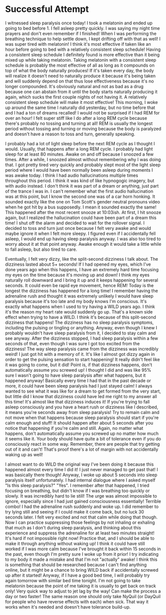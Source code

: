 # Successful Attempt

I witnessed sleep paralysis once today! I took a melatonin and ended up going to bed before 1. I fell asleep pretty quickly. I was saying my night time prayers and don't even remember if I finished! When I was performing the breathing technique to help settle down, I kept drifting off with that as well! I was super tired with melatonin! I think it's most effective if taken like an hour before going to bed with a relatively consistent sleep schedule! Having a consistent sleep schedule I definitely found is more effective than it being mixed up while taking melatonin. Taking melatonin with a consistent sleep schedule is probably the most effective of all as long as it compounds on top of what the body naturally produces! If it's taken every day, the body will realize it doesn't need to naturally produce it because it's being taken and will suddenly depend on that thus lose effectiveness because it's no longer compounded. It's obviously natural and not as bad as a drug because one can abstain from it until the body starts naturally producing it again, which sucks the first couple nights of not having it. A relatively consistent sleep schedule will make it most effective! This morning, I woke up around the same time I naturally did yesterday, but no time before that and I had a ton of dreams recalled! I would not be surprised if I had REM for over an hour! I felt super stiff like I do after a long REM cycle because there's probably no tossing and turning at all! REM is usually the longest period without tossing and turning or moving because the body is paralyzed and doesn't have a reason to toss and turn, generally speaking.

I probably had a lot of light sleep before the next REM cycle as I thought I would. Usually, that happens after a long REM cycle. I probably had light sleep for at least 80 minutes. Awake on and off because I snoozed a few times. After a while, I snoozed almost without remembering why I was doing that. I got pretty tired very quickly and probably slept most of the light sleep period where I would have been normally been asleep during moments I was awake today. I think I had audio hallucinations multiple times throughout this period. I think it was kind of like hypnogogic imagery, but with audio instead. I don't think it was part of a dream or anything, just part of the trance I was in. I can't remember what the first audio hallucination was at this point, but I know the second one was of a car horn honking. It sounded exactly like the one on Tom Scott's gender neutral pronouns video when he got hit by a bus supposedly. I mean it sounded exactly the same! This happened after the most recent snooze at 10:03ish. At first, I hit snooze again, but I realized the hallucination could have been part of a dream this time! I shut off the alarm and decided to wait for the rollover signal. I decided to toss and turn just once because I felt very awake and would maybe ignore it when I felt more sleepy. I figured even if I accidentally fell asleep, I would end up having sleep paralysis anyway. I was also too tired to worry about it at that point anyway. Awake enough it would take a little while to fall asleep, but also tired to care.

Eventually, I felt very dizzy, like the split-second dizziness I talk about. The dizziness lasted about 5+ seconds! If I had opened my eyes, which I've done years ago when this happens, I have an extremely hard time focusing my eyes on the time because it's moving up and down! I think my eyes naturally roll downward and I bring it up and it keeps happening for several seconds. It could even be rapid eye movement, hence REM! Today is the longest the dizziness has happened for a long time! I remember having the adrenaline rush and thought it was extremely unlikely I would have sleep paralysis because it's too late and my body knows I'm conscious. It's exactly what happens when I used to try having a WILD years ago. I think it's the reason my heart rate would suddenly go up. That's a known side effect when trying to have a WILD. I think it's because of this split-second dizziness that happens! The dizziness has no sleep paralysis symptoms, including the pulsing or tingling or anything. Anyway, even though I knew I probably wouldn't have sleep paralysis from it, I decided to stay calm and see anyway. After the dizziness stopped, I had sleep paralysis within a few seconds of that, even though I was sure I got too excited from the dizziness! The way sleep paralysis came from the dizziness was incredibly weird! I just got hit with a memory of it. It's like I almost got dizzy again in order to get the pulsing sensation to start happening! It really didn't feel like it was going to come, but it did! Point is, if that dizziness happens, don't automatically assume you screwed up! I thought I did and was like 95% sure I wasn't going to have sleep paralysis after what happens, but it happened anyway! Basically every time I had that in the past decade or more, it could have been sleep paralysis had I just stayed calm! I always wanted to see what it was like for a dream to get formed from the very start, but little did I know that dizziness could have led me right to my answer all this time! It's almost like that dizziness induces it! If you're trying to fall asleep consciously and you have a heart rush or dizziness like I described, it means you're seconds away from sleep paralysis! Try to remain calm and not move when that happens because sleep paralysis should start if you're calm enough and stuff! It should happen after about 5 seconds after you notice that happening if you're calm and still. Again, no matter what happens, don't automatically assume you screwed up no matter how much it seems like it. Your body should have quite a bit of tolerance even if you do consciously react in some way. Remember, there are people that try getting out of it and can't! That's proof there's a lot of margin with not accidentally waking up as well!

I almost want to do WILD the original way I've been doing it because this happened almost every time I did it! I just never managed to get past that! I was basically there though! Anyway, I woke up about 5 seconds into sleep paralysis itself unfortunately. I had internal dialogue where I asked myself "Is this sleep paralysis?" "Yes". I remember after that happened, I tried focusing on breathing, but didn't know if I was breathing too quickly or slowly. It was incredibly hard to lie still! The urge was almost impossible to ignore, especially since I had just gained consciousness essentially! Terrible combo! I had the adrenaline rush suddenly and woke up. I did remember to try lying still and seeing if I could make it come back, but no luck 30 seconds later. I felt very excited and not that calm while doing that though. Now I can practice suppressing those feelings by not inhaling or exhaling that much as I don't during sleep paralysis, and thinking about this experience and suppress the adrenaline for at least two minutes straight! It's hard if not impossible right now! Practice that, and I should be able to make it through anything without waking up! I think it could have still worked if I was more calm because I've brought it back within 15 seconds in the past, even though I'm pretty sure I woke up from it prior! I try indicating to my body it made a mistake and that I'm not "actually" awake! I think this is something that should be researched because I can't find anything online, but it might be a chance to bring WILD back if accidentally screwed up after it started! Anyway, if I have a good bed time, I will probably try again tomorrow with similar bed time tonight. I'm not going to take melatonin because the point of me taking it is usually to get back on track only! Very quick way to adjust to jet lag by the way! Can make the process a day or two faster! The same reason one should only take NyQuil (or DayQuil for people who have reverse effects with each) when sick. That way it works when it's needed and doesn't have tolerance build-up.
